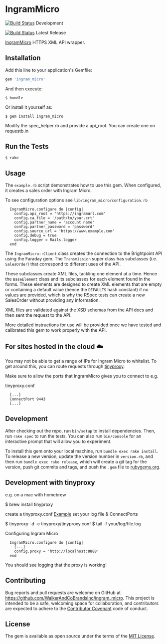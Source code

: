 # IngramMicro
[![Build Status](https://travis-ci.org/WalkerAndCoBrandsInc/ingram_micro.svg?branch=develop)](https://travis-ci.org/WalkerAndCoBrandsInc/ingram_micro) Development

[![Build Status](https://travis-ci.org/WalkerAndCoBrandsInc/ingram_micro.svg?branch=master)](https://travis-ci.org/WalkerAndCoBrandsInc/ingram_micro) Latest Release


[IngramMicro](http://www.ingrammicro.com/IMD_WASWeb/jsp/login/corporate.jsp) HTTPS XML API wrapper.


## Installation

Add this line to your application's Gemfile:

```ruby
gem 'ingram_micro'
```

And then execute:

    $ bundle

Or install it yourself as:

    $ gem install ingram_micro


Modify the spec_helper.rb and provide a api_root. You can create one on requestb.in

## Run the Tests

    $ rake

## Usage

The `example.rb` script demonstrates how to use this gem. When 
configured, it creates a sales order with Ingram Micro.

To see configuration options see `lib/ingram_micro/configuration.rb` 

```
  IngramMicro.configure do |config|
    config.api_root = "https://ingramurl.com"
    config.ca_file = '/path/to/your.crt'
    config.partner_name = 'account name'
    config.partner_password = 'password'
    config.source_url = 'https://www.example.com'
    config.debug = true
    config.logger = Rails.logger
  end
```

The `IngramMicro::Client` class creates the connection to the Brightpoint API
using the Faraday gem. The `Transmission` super class has subclasses (i.e. `SalesOrder`)
that correspond to different uses of the API.

These subclasses create XML files, tackling one element at a time. Hence the
`BaseElement` class and its subclasses for each element found in the forms. These
elements are designed to create XML elements that are empty or containing a
default value (hence the `DEFAULTS` hash constant) if no values are provided,
which is why the RSpec tests can create a new SalesOrder without providing any
information.

XML files are validated against the XSD schemas from the API docs and then
sent the request to the API.

More detailed instructions for use will be provided once we have tested and
calibrated this gem to work properly with the API.

## For sites hosted in the cloud :cloud:

You may not be able to get a range of IPs for Ingram Micro to whitelist. 
To get around this, you can route requests through [tinyproxy](https://github.com/tinyproxy/tinyproxy). 

Make sure to allow the ports that IngramMicro gives you to connect to e.g.

  tinyproxy.conf

```
  [...]
  ConnectPort 9443
  [...]
```

## Development

After checking out the repo, run `bin/setup` to install dependencies. Then, run `rake spec` to run the tests. You can also run `bin/console` for an interactive prompt that will allow you to experiment.

To install this gem onto your local machine, run `bundle exec rake install`. To release a new version, update the version number in `version.rb`, and then run `bundle exec rake release`, which will create a git tag for the version, push git commits and tags, and push the `.gem` file to [rubygems.org](https://rubygems.org).

## Development with tinyproxy

e.g. on a mac with homebrew

  $ brew install tinyproxy

  create a tinyproxy.conf [Example](https://github.com/tinyproxy/tinyproxy/blob/186bbc3efb4b47caac0b5e14465c97918c99e442/etc/tinyproxy.conf.in)
  set your log file & ConnectPorts

  $ tinyproxy -d -c tinyproxy/tinyproxy.conf
  $ tail -f your/log/file.log

Configuring Ingram Micro

```
  IngramMicro.configure do |config|
    [...]
    config.proxy = 'http://localhost:8888'
  end
```

You should see logging that the proxy is working!

## Contributing

Bug reports and pull requests are welcome on GitHub at https://github.com/WalkerAndCoBrandsInc/ingram_micro. This project is intended to be a safe, welcoming space for collaboration, and contributors are expected to adhere to the [Contributor Covenant](contributor-covenant.org) code of conduct.

## License

The gem is available as open source under the terms of the [MIT License](http://opensource.org/licenses/MIT).
